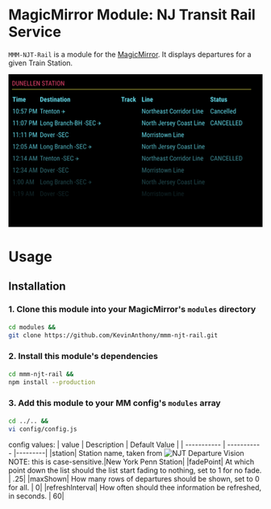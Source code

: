 # MagicMirror Module: NJ Transit Rail Service
`MMM-NJT-Rail` is a module for the [MagicMirror](https://github.com/MichMich/MagicMirror). It displays departures for a given Train Station.


![Preview](./docs/preview.png)

# Usage
## Installation
### 1. Clone this module into your MagicMirror's `modules` directory
```bash
cd modules && 
git clone https://github.com/KevinAnthony/mmm-njt-rail.git
```

### 2. Install this module's dependencies
```bash
cd mmm-njt-rail &&
npm install --production
```

### 3. Add this module to your MM config's `modules` array
```bash
cd ../.. && 
vi config/config.js
```

config values:
| value      | Description | Default Value |
| ----------- | ----------- |---------|
|station| Station name, taken from ![NJT Departure Vision](https://www.njtransit.com/dv-to) NOTE: this is case-sensitive.|New York Penn Station|
|fadePoint| At which point down the list should the list start fading to nothing, set to 1 for no fade. | .25|
|maxShown| How many rows of departures should be shown, set to 0 for all. | 0|
|refreshInterval| How often should thee information be refreshed, in seconds. | 60|
